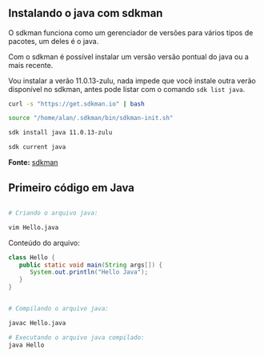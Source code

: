 # 

## Instalando o java com sdkman

O sdkman funciona como um gerenciador de versões para vários tipos de pacotes, um deles é o java.

Com o sdkman é possível instalar um versão versão pontual do java ou a mais recente.

Vou instalar a verão 11.0.13-zulu, nada impede que você instale outra verão disponível no sdkman, antes pode listar com o comando ``sdk list java``.


```bash
curl -s "https://get.sdkman.io" | bash

source "/home/alan/.sdkman/bin/sdkman-init.sh"

sdk install java 11.0.13-zulu

sdk current java

```

**Fonte:** [sdkman](https://sdkman.io/)

## Primeiro código em Java

```bash

# Criando o arquivo java: 

vim Hello.java
```

Conteúdo do arquivo: 

```java
class Hello {  
   public static void main(String args[]) {  
      System.out.println("Hello Java");     
   }  
}
```


```bash

# Compilando o arquivo java: 

javac Hello.java

# Executando o arquivo java compilado: 
java Hello
```
